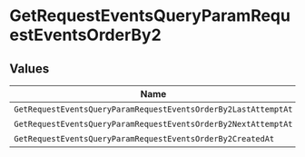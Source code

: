 # GetRequestEventsQueryParamRequestEventsOrderBy2


## Values

| Name                                                           | Value                                                          |
| -------------------------------------------------------------- | -------------------------------------------------------------- |
| `GetRequestEventsQueryParamRequestEventsOrderBy2LastAttemptAt` | last_attempt_at                                                |
| `GetRequestEventsQueryParamRequestEventsOrderBy2NextAttemptAt` | next_attempt_at                                                |
| `GetRequestEventsQueryParamRequestEventsOrderBy2CreatedAt`     | created_at                                                     |